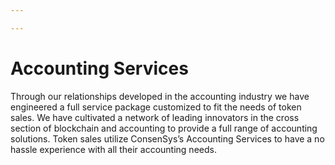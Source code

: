 ```yaml
---

---
```

# Accounting Services
Through our relationships developed in the accounting industry we have engineered a full service package customized to fit the needs of token sales. We have cultivated a network of leading innovators in the cross section of blockchain and accounting to provide a full range of accounting solutions. Token sales utilize ConsenSys’s Accounting Services to have a no hassle experience with all their accounting needs.


